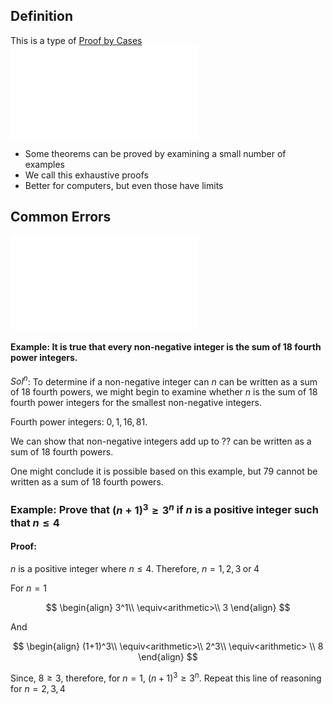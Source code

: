 ## Definition

This is a type of [Proof by Cases](Proof%20by%20Cases.md)
![](Proof%20by%20Cases.md#Definition)

- Some theorems can be proved by examining a small number of examples
- We call this exhaustive proofs
- Better for computers, but even those have limits

## Common Errors

![](Proof%20by%20Cases.md#Common%20Errors)

#### Example: It is true that every non-negative integer is the sum of 18 fourth power integers.

$Sol^n$: To determine if a non-negative integer can $n$ can be written as a sum of 18 fourth powers, we might begin to examine whether $n$ is the sum of 18 fourth power integers for the smallest non-negative integers.

Fourth power integers: $0,1,16,81$.

We can show that non-negative integers add up to ?? can be written as a sum of 18 fourth powers.

One might conclude it is possible based on this example, but 79 cannot be written as a sum of 18 fourth powers.

### Example: Prove that $(n+1)^3≥3^n$ if $n$ is a positive integer such that $n≤4$

#### Proof:

$n$ is a positive integer where $n≤4$. Therefore, $n=1,2,3\;\text{or}\;4$

For $n=1$

$$
\begin{align}
3^1\\
\equiv<arithmetic>\\
3
\end{align}
$$

And

$$
\begin{align}
(1+1)^3\\
\equiv<arithmetic>\\
2^3\\
\equiv<arithmetic> \\
8
\end{align}
$$

Since, $8≥3$, therefore, for $n=1$, $(n+1)^3≥3^n$.
Repeat this line of reasoning for $n=2,3,4$
